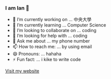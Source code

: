 ### I am Ian 👋

- 🔭 I’m currently working on ... 中央大學
- 🌱 I’m currently learning ... Computer Science
- 👯 I’m looking to collaborate on ... coding
- 🤔 I’m looking for help with ... coding
- 💬 Ask me about ... my phone number
- 📫 How to reach me: ... by using email
- 😄 Pronouns: ... hahaha
- ⚡ Fun fact: ... i kike to write code

[Visit my website](https://goodstudent2023.github.io/demo.html)
